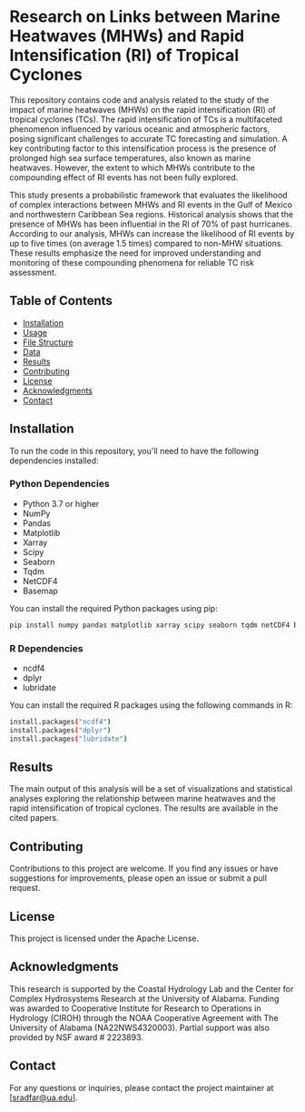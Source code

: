 # Research on Links between Marine Heatwaves (MHWs) and Rapid Intensification (RI) of Tropical Cyclones

This repository contains code and analysis related to the study of the impact of marine heatwaves (MHWs) on the rapid intensification (RI) of tropical cyclones (TCs). The rapid intensification of TCs is a multifaceted phenomenon influenced by various oceanic and atmospheric factors, posing significant challenges to accurate TC forecasting and simulation. A key contributing factor to this intensification process is the presence of prolonged high sea surface temperatures, also known as marine heatwaves. However, the extent to which MHWs contribute to the compounding effect of RI events has not been fully explored. 

This study presents a probabilistic framework that evaluates the likelihood of complex interactions between MHWs and RI events in the Gulf of Mexico and northwestern Caribbean Sea regions. Historical analysis shows that the presence of MHWs has been influential in the RI of 70% of past hurricanes. According to our analysis, MHWs can increase the likelihood of RI events by up to five times (on average 1.5 times) compared to non-MHW situations. These results emphasize the need for improved understanding and monitoring of these compounding phenomena for reliable TC risk assessment.

## Table of Contents

- [Installation](#installation)
- [Usage](#usage)
- [File Structure](#file-structure)
- [Data](#data)
- [Results](#results)
- [Contributing](#contributing)
- [License](#license)
- [Acknowledgments](#acknowledgments)
- [Contact](#contact)

## Installation

To run the code in this repository, you'll need to have the following dependencies installed:

### Python Dependencies
- Python 3.7 or higher
- NumPy
- Pandas
- Matplotlib
- Xarray
- Scipy
- Seaborn
- Tqdm
- NetCDF4
- Basemap

You can install the required Python packages using pip:
```bash
pip install numpy pandas matplotlib xarray scipy seaborn tqdm netCDF4 basemap
```

### R Dependencies
- ncdf4
- dplyr
- lubridate

You can install the required R packages using the following commands in R:
```bash
install.packages("ncdf4")
install.packages("dplyr")
install.packages("lubridate")
```

## Results
The main output of this analysis will be a set of visualizations and statistical analyses exploring the relationship between marine heatwaves and the rapid intensification of tropical cyclones. The results are available in the cited papers.

## Contributing
Contributions to this project are welcome. If you find any issues or have suggestions for improvements, please open an issue or submit a pull request.

## License
This project is licensed under the Apache License.

## Acknowledgments
This research is supported by the Coastal Hydrology Lab and the Center for Complex Hydrosystems Research at the University of Alabama. Funding was awarded to Cooperative Institute for Research to Operations in Hydrology (CIROH) through the NOAA Cooperative Agreement with The University of Alabama (NA22NWS4320003). Partial support was also provided by NSF award # 2223893.

## Contact
For any questions or inquiries, please contact the project maintainer at [sradfar@ua.edu].
